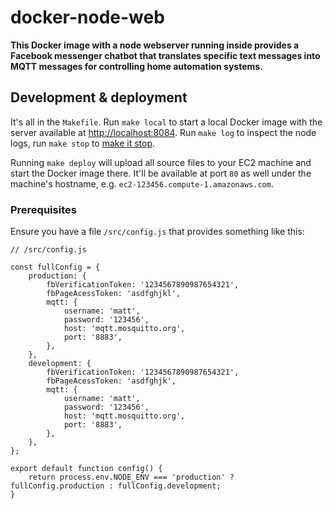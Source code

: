 # docker-node-web

**This Docker image with a node webserver running inside provides a Facebook messenger chatbot that translates specific text messages into MQTT messages for controlling home automation systems.**

## Development & deployment

It's all in the `Makefile`. Run `make local` to start a local Docker image with the server available at [http://localhost:8084](http://localhost:8084). Run `make log` to inspect the node logs, run `make stop` to [make it stop](http://www.reactiongifs.com/wp-content/uploads/2012/11/MakeItStop.gif).

Running `make deploy` will upload all source files to your EC2 machine and start the Docker image there. It'll be available at port `80` as well under the machine's hostname, e.g. `ec2-123456.compute-1.amazonaws.com`.
 
### Prerequisites 
 
Ensure you have a file `/src/config.js` that provides something like this:

```JS
// /src/config.js

const fullConfig = {
    production: {
        fbVerificationToken: '1234567890987654321',
        fbPageAcessToken: 'asdfghjkl',
        mqtt: {
            username: 'matt',
            password: '123456',
            host: 'mqtt.mosquitto.org',
            port: '8883',
        },
    },
    development: {
        fbVerificationToken: '1234567890987654321',
        fbPageAcessToken: 'asdfghjk',
        mqtt: {
            username: 'matt',
            password: '123456',
            host: 'mqtt.mosquitto.org',
            port: '8883',
        },
    },
};

export default function config() {
    return process.env.NODE_ENV === 'production' ? fullConfig.production : fullConfig.development;
}
```
